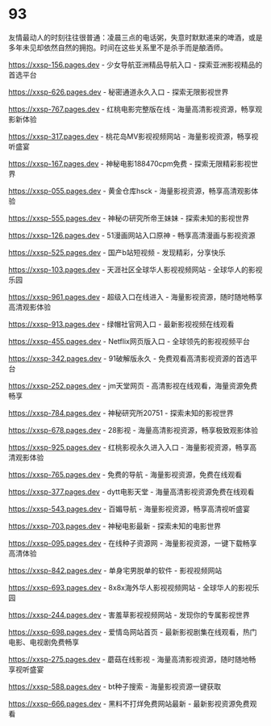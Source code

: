 # 93
友情最动人的时刻往往很普通：凌晨三点的电话粥，失意时默默递来的啤酒，或是多年未见却依然自然的拥抱。时间在这些关系里不是杀手而是酿酒师。

https://xxsp-156.pages.dev - 少女导航亚洲精品导航入口 - 探索亚洲影视精品的首选平台

https://xxsp-626.pages.dev - 秘密通道永久入口 - 探索无限影视世界

https://xxsp-767.pages.dev - 红桃电影完整版在线 - 海量高清影视资源，畅享观影新体验

https://xxsp-317.pages.dev - 桃花岛MV影视视频网站 - 海量影视资源，畅享视听盛宴

https://xxsp-167.pages.dev - 神秘电影188470cpm免费 - 探索无限精彩影视世界

https://xxsp-055.pages.dev - 黄金仓库hsck - 海量影视资源，畅享高清观影体验

https://xxsp-555.pages.dev - 神秘の研究所帝王妹妹 - 探索未知的影视世界

https://xxsp-126.pages.dev - 51漫画网站入口原神 - 畅享高清漫画与影视资源

https://xxsp-525.pages.dev - 国产b站短视频 - 发现精彩，分享快乐

https://xxsp-103.pages.dev - 天涯社区全球华人影视视频网站 - 全球华人的影视乐园

https://xxsp-961.pages.dev - 超级入口在线进入 - 海量影视资源，随时随地畅享高清观影体验

https://xxsp-913.pages.dev - 绿帽社官网入口 - 最新影视视频在线观看

https://xxsp-455.pages.dev - Netflix网页版入口 - 全球领先的影视视频平台

https://xxsp-342.pages.dev - 91破解版永久 - 免费观看高清影视资源的首选平台

https://xxsp-252.pages.dev - jm天堂网页 - 高清影视在线观看，海量资源免费畅享

https://xxsp-784.pages.dev - 神秘研究所20751 - 探索未知的影视世界

https://xxsp-678.pages.dev - 28影视 - 海量高清影视资源，畅享极致观影体验

https://xxsp-925.pages.dev - 红桃影视永久进入入口 - 海量影视资源，畅享高清观影体验

https://xxsp-765.pages.dev - 免费的导航 - 海量影视资源，免费在线观看

https://xxsp-377.pages.dev - dytt电影天堂 - 海量高清影视资源免费在线观看

https://xxsp-543.pages.dev - 百媚导航 - 海量影视资源，畅享高清视听盛宴

https://xxsp-703.pages.dev - 神秘电影最新 - 探索未知的电影世界

https://xxsp-095.pages.dev - 在线种子资源网 - 海量影视资源，一键下载畅享高清体验

https://xxsp-842.pages.dev - 单身宅男脱单的软件 - 影视视频网站

https://xxsp-693.pages.dev - 8x8x海外华人影视视频网站 - 全球华人的影视乐园

https://xxsp-244.pages.dev - 害羞草影视视频网站 - 发现你的专属影视世界

https://xxsp-698.pages.dev - 爱情岛网站首页 - 最新影视剧集在线观看，热门电影、电视剧免费畅享

https://xxsp-275.pages.dev - 蘑菇在线影视 - 海量高清影视资源，随时随地畅享视听盛宴

https://xxsp-588.pages.dev - bt种子搜索 - 海量影视资源一键获取

https://xxsp-666.pages.dev - 黑料不打烊免费网站最新 - 最新影视资源免费观看
